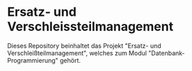 # Ersatz- und Verschleissteilmanagement 
Dieses Repository beinhaltet das Projekt "Ersatz- und Verschleißteilmanagement", welches zum Modul "Datenbank-Programmierung" gehört.
